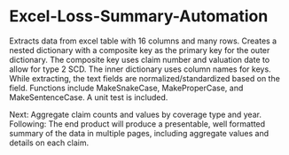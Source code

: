 # Excel-Loss-Summary-Automation

Extracts data from excel table with 16 columns and many rows. 
Creates a nested dictionary with a composite key as the primary key for the outer dictionary.
The composite key uses claim number and valuation date to allow for type 2 SCD.
The inner dictionary uses column names for keys.
While extracting, the text fields are normalized/standardized based on the field.
Functions include MakeSnakeCase, MakeProperCase, and MakeSentenceCase.
A unit test is included. 

Next: Aggregate claim counts and values by coverage type and year. 
Following: The end product will produce a presentable, well formatted summary of the data in multiple pages, including aggregate values and details on each claim.

